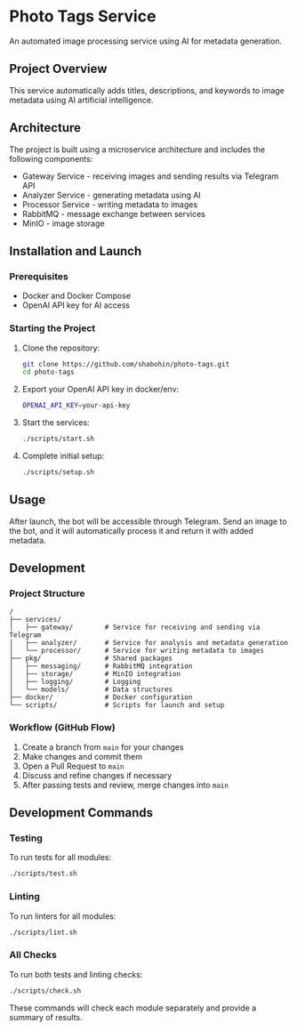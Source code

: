 # Photo Tags Service

An automated image processing service using AI for metadata generation.

## Project Overview

This service automatically adds titles, descriptions, and keywords to image metadata using AI artificial intelligence.

## Architecture

The project is built using a microservice architecture and includes the following components:

-   Gateway Service - receiving images and sending results via Telegram API
-   Analyzer Service - generating metadata using AI
-   Processor Service - writing metadata to images
-   RabbitMQ - message exchange between services
-   MinIO - image storage

## Installation and Launch

### Prerequisites

-   Docker and Docker Compose
-   OpenAI API key for AI access

### Starting the Project

1.  Clone the repository:
    ```bash
    git clone https://github.com/shabohin/photo-tags.git
    cd photo-tags
    ```
2.  Export your OpenAI API key in docker/env:

    ```bash
    OPENAI_API_KEY=your-api-key
    ```

3.  Start the services:

    ```bash
    ./scripts/start.sh
    ```

4.  Complete initial setup:

    ```bash
    ./scripts/setup.sh
    ```

## Usage

After launch, the bot will be accessible through Telegram. Send an image to the bot, and it will automatically process it and return it with added metadata.

## Development

### Project Structure

```
/
├── services/
│   ├── gateway/        # Service for receiving and sending via Telegram
│   ├── analyzer/       # Service for analysis and metadata generation
│   └── processor/      # Service for writing metadata to images
├── pkg/                # Shared packages
│   ├── messaging/      # RabbitMQ integration
│   ├── storage/        # MinIO integration
│   ├── logging/        # Logging
│   └── models/         # Data structures
├── docker/             # Docker configuration
└── scripts/            # Scripts for launch and setup
```

### Workflow (GitHub Flow)

1. Create a branch from `main` for your changes
2. Make changes and commit them
3. Open a Pull Request to `main`
4. Discuss and refine changes if necessary
5. After passing tests and review, merge changes into `main`

## Development Commands

### Testing
To run tests for all modules:
```bash
./scripts/test.sh
```

### Linting
To run linters for all modules:
```bash
./scripts/lint.sh
```

### All Checks
To run both tests and linting checks:
```bash
./scripts/check.sh
```
These commands will check each module separately and provide a summary of results.
